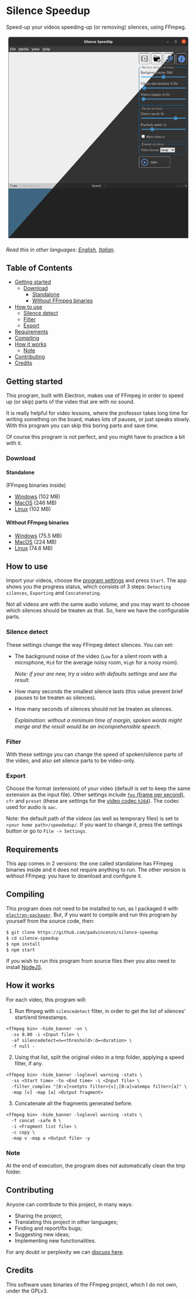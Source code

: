 # Silence Speedup
Speed-up your videos speeding-up (or removing) silences, using FFmpeg.

![Homescreen](assets/screenshots/homescreen.png)

*Read this in other languages: [English](README.md), [Italian](README.it.md).*

## Table of Contents
  - [Getting started](#getting-started)
    - [Download](#download)
      - [Standalone](#standalone)
      - [Without FFmpeg binaries](#without-ffmpeg-binaries)
  - [How to use](#how-to-use)
    - [Silence detect](#silence-detect)
    - [Filter](#filter)
    - [Export](#export)
  - [Requirements](#requirements)
  - [Compiling](#compiling)
  - [How it works](#how-it-works)
    - [Note](#note)
  - [Contributing](#contributing)
  - [Credits](#credits)

## Getting started
This program, built with Electron, makes use of FFmpeg in order to speed up (or skip) parts of the video that are with no sound.

It is really helpful for video lessons, where the professor takes long time for writing something on the board, makes lots of pauses, or just speaks slowly. With this program you can skip this boring parts and save time.

Of course this program is not perfect, and you might have to practice a bit with it.

### Download

#### Standalone
(FFmpeg binaries inside)

* [Windows](https://github.com/padvincenzo/silence-speedup/releases/download/v1.2.2/Silence-SpeedUp-v1.2.2-win32-x64-standalone.zip) (102 MB)
* [MacOS](https://github.com/padvincenzo/silence-speedup/releases/download/v1.2.2/Silence-SpeedUp-v1.2.2-darwin-x64-standalone.zip) (246 MB)
* [Linux](https://github.com/padvincenzo/silence-speedup/releases/download/v1.2.2/Silence-SpeedUp-v1.2.2-linux-x64-standalone.zip) (102 MB)

#### Without FFmpeg binaries
* [Windows](https://github.com/padvincenzo/silence-speedup/releases/download/v1.2.2/Silence-SpeedUp-v1.2.2-win32-x64.zip) (75.5 MB)
* [MacOS](https://github.com/padvincenzo/silence-speedup/releases/download/v1.2.2/Silence-SpeedUp-v1.2.2-darwin-x64.zip) (224 MB)
* [Linux](https://github.com/padvincenzo/silence-speedup/releases/download/v1.2.2/Silence-SpeedUp-v1.2.2-linux-x64.zip) (74.6 MB)

## How to use
Import your videos, choose the [program settings](#program-settings) and press ``Start``. The app shows you the progress status, which consists of 3 steps: ``Detecting silences``, ``Exporting`` and ``Concatenating``.

Not all videos are with the same audio volume, and you may want to choose which silences should be treaten as that. So, here we have the configurable parts.

### Silence detect
These settings change the way FFmpeg detect silences. You can set:

* The background noise of the video (`Low` for a silent room with a microphone, `Mid` for the average noisy room, `High` for a noisy room).

  _Note: if your are new, try a video with defaults settings and see the result._

* How many seconds the smallest silence lasts (this value prevent brief pauses to be treaten as silences).

* How many seconds of silences should not be treaten as silences.

  _Explaination: without a minimum time of margin, spoken words might merge and the result would be an incomprehensible speech._

### Filter
With these settings you can change the speed of spoken/silence parts of the video, and also set silence parts to be video-only.

### Export
Choose the format (extension) of your video (default is set to keep the same extension as the input file). Other settings include [`fps` (frame per second)](https://trac.ffmpeg.org/wiki/ChangingFrameRate), `cfr` and `preset` (these are settings for the [video codec `h264`](https://trac.ffmpeg.org/wiki/Encode/H.264)). The codec used for audio is `aac`.

Note: the default path of the videos (as well as temporary files) is set to `<your home path>/speededup/`. If you want to change it, press the settings button or go to `File -> Settings`.

## Requirements
This app comes in 2 versions: the one called standalone has FFmpeg binaries inside and it does not require anything to run. The other version is without FFmpeg: you have to download and configure it.

## Compiling
This program does not need to be installed to run, as I packaged it with [``electron-packager``](https://electron.github.io/electron-packager/master/). But, if you want to compile and run this program by yourself from the source code, then:

```
$ git clone https://github.com/padvincenzo/silence-speedup
$ cd silence-speedup
$ npm install
$ npm start
```

If you wish to run this program from source files then you also need to install [NodeJS](https://nodejs.org/en/).

## How it works
For each video, this program will:

1.  Run ffmpeg with ``silencedetect`` filter, in order to get the list of silences' start/end timestamps.

```
<ffmpeg bin> -hide_banner -vn \
  -ss 0.00 -i <Input file> \
  -af silencedetect=n=<threshold>:d=<duration> \
  -f null -
```

2.  Using that list, split the original video in a tmp folder, applying a speed filter, if any.

```
<ffmpeg bin> -hide_banner -loglevel warning -stats \
  -ss <Start time> -to <End time> -i <Input file> \
  -filter_complex "[0:v]<setpts filter>[v];[0:a]<atempo filter>[a]" \
  -map [v] -map [a] <Output fragment>
```

3.  Concatenate all the fragments generated before.

```
<ffmpeg bin> -hide_banner -loglevel warning -stats \
  -f concat -safe 0 \
  -i <Fragment list file> \
  -c copy \
  -map v -map a <Output file> -y
```

### Note
At the end of execution, the program does not automatically clean the tmp folder.

## Contributing
Anyone can contribute to this project, in many ways:
* Sharing the project;
* Translating this project in other languages;
* Finding and report/fix bugs;
* Suggesting new ideas;
* Implementing new functionalities.

For any doubt or perplexity we can [discuss here](https://github.com/padvincenzo/silence-speedup/discussions).

## Credits
This software uses binaries of the FFmpeg project, which I do not own, under the GPLv3.
